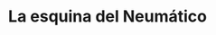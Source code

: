 ---
title: "La esquina del Neumático"
url: /ciudad-autonoma-de-buenos-aires/la-esquina-del-neumatico/
shop: neumáticos
---